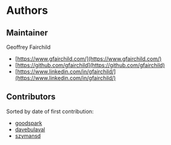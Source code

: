 # Authors

## Maintainer

Geoffrey Fairchild
* [https://www.gfairchild.com/](https://www.gfairchild.com/)
* [https://github.com/gfairchild](https://github.com/gfairchild)
* [https://www.linkedin.com/in/gfairchild/](https://www.linkedin.com/in/gfairchild/)

## Contributors

Sorted by date of first contribution:

* [goodspark](https://github.com/goodspark)
* [davebulaval](https://github.com/davebulaval)
* [szymansd](https://github.com/szymansd)
